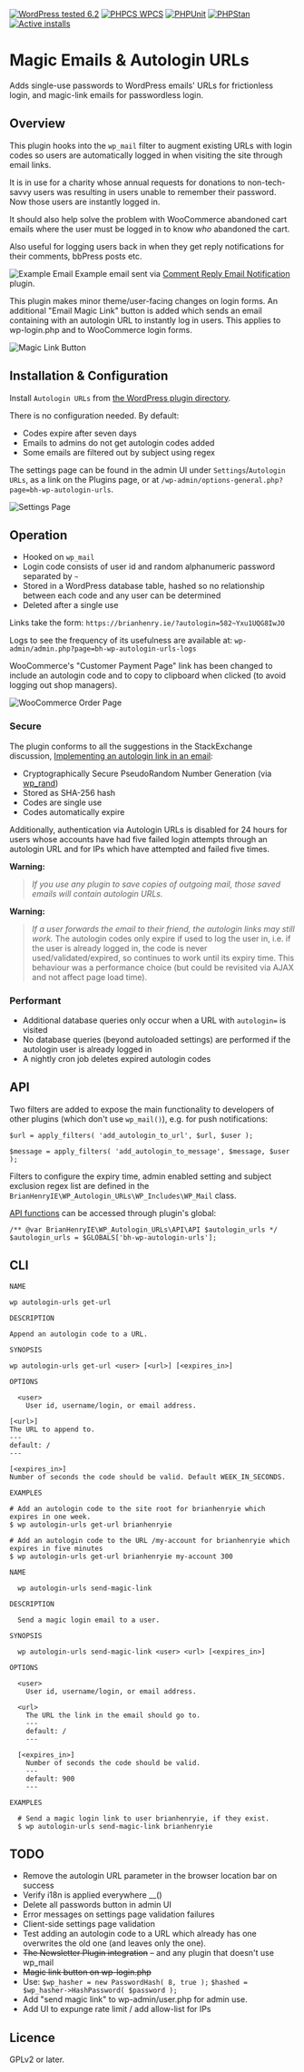 [![WordPress tested 6.2](https://img.shields.io/badge/WordPress-v6.2%20tested-0073aa.svg)](https://wordpress.org/plugins/bh-wp-autologin-urls) [![PHPCS WPCS](https://img.shields.io/badge/PHPCS-WordPress%20Coding%20Standards-8892BF.svg)](https://github.com/WordPress-Coding-Standards/WordPress-Coding-Standards) [![PHPUnit ](.github/coverage.svg)](https://brianhenryie.github.io/bh-wp-autologin-urls/) [![PHPStan ](https://img.shields.io/badge/PHPStan-Level%208-2a5ea7.svg)](https://github.com/szepeviktor/phpstan-wordpress) [![Active installs](https://img.shields.io/badge/Active%20Installs-30%2B-ffb900.svg)](https://wordpress.org/plugins/bh-wp-autologin-urls/advanced/)

# Magic Emails & Autologin URLs

Adds single-use passwords to WordPress emails' URLs for frictionless login, and magic-link emails for passwordless login. 

## Overview

This plugin hooks into the `wp_mail` filter to augment existing URLs with login codes so users are automatically logged in when visiting the site through email links.

It is in use for a charity whose annual requests for donations to non-tech-savvy users was resulting in users unable to remember their password. Now those users are instantly logged in.

It should also help solve the problem with WooCommerce abandoned cart emails where the user must be logged in to know _who_ abandoned the cart.

Also useful for logging users back in when they get reply notifications for their comments, bbPress posts etc.


![Example Email](./.wordpress-org/screenshot-1.png "BH WP Autologin URLs example email screenshot")
Example email sent via [Comment Reply Email Notification](https://wordpress.org/plugins/comment-reply-email-notification/) plugin.

This plugin makes minor theme/user-facing changes on login forms. An additional "Email Magic Link" button is added which sends an email containing with an autologin URL to instantly log in users. This applies to wp-login.php and to WooCommerce login forms.

![Magic Link Button](./.wordpress-org/wp-login-magic-link-sent.png "Additional Email Magic Link button added to wp-login.php")

## Installation & Configuration

Install `Autologin URLs` from [the WordPress plugin directory](https://wordpress.org/plugins/bh-wp-autologin-urls).

There is no configuration needed. By default:

* Codes expire after seven days
* Emails to admins do not get autologin codes added
* Some emails are filtered out by subject using regex

The settings page can be found in the admin UI under `Settings`/`Autologin URLs`, as a link on the Plugins page, or at `/wp-admin/options-general.php?page=bh-wp-autologin-urls`.

![Settings Page](./.wordpress-org/screenshot-2.png "BH WP Autologin URLs Settings Page screenshot")

## Operation

* Hooked on `wp_mail`
* Login code consists of user id and random alphanumeric password separated by `~`
* Stored in a WordPress database table, hashed so no relationship between each code and any user can be determined
* Deleted after a single use

Links take the form: `https://brianhenry.ie/?autologin=582~Yxu1UQG8IwJO`

Logs to see the frequency of its usefulness are available at: `wp-admin/admin.php?page=bh-wp-autologin-urls-logs`

WooCommerce's "Customer Payment Page" link has been changed to include an autologin code and to copy to clipboard when clicked (to avoid logging out shop managers).

![WooCommerce Order Page](./.wordpress-org/screenshot-3.gif "BH WP Autologin URLs WooCommerce Order Page screenshot")

### Secure

The plugin conforms to all the suggestions in the StackExchange discussion, [Implementing an autologin link in an email](https://security.stackexchange.com/questions/129846/implementing-an-autologin-link-in-an-email):

* Cryptographically Secure PseudoRandom Number Generation (via [wp_rand](https://core.trac.wordpress.org/ticket/28633))
* Stored as SHA-256 hash
* Codes are single use
* Codes automatically expire

Additionally, authentication via Autologin URLs is disabled for 24 hours for users whose accounts have had five failed login attempts through an autologin URL and for IPs which have attempted and failed five times.

**Warning:** 

> *If you use any plugin to save copies of outgoing mail, those saved emails will contain autologin URLs.*

**Warning:**

> *If a user forwards the email to their friend, the autologin links may still work.* The autologin codes only expire if used to log the user in, i.e. if the user is already logged in, the code is never used/validated/expired, so continues to work until its expiry time. This behaviour was a performance choice (but could be revisited via AJAX and not affect page load time). 

### Performant

* Additional database queries only occur when a URL with `autologin=` is visited
* No database queries (beyond autoloaded settings) are performed if the autologin user is already logged in
* A nightly cron job deletes expired autologin codes

## API

Two filters are added to expose the main functionality to developers of other plugins (which don't use `wp_mail()`), e.g. for push notifications:

```
$url = apply_filters( 'add_autologin_to_url', $url, $user );
```
```
$message = apply_filters( 'add_autologin_to_message', $message, $user );
```

Filters to configure the expiry time, admin enabled setting and subject exclusion regex list are defined in the `BrianHenryIE\WP_Autologin_URLs\WP_Includes\WP_Mail` class.

[API functions](https://github.com/BrianHenryIE/BH-WP-Autologin-URLs/blob/master/src/api/interface-api.php) can be accessed through plugin's global:

```
/** @var BrianHenryIE\WP_Autologin_URLs\API\API $autologin_urls */
$autologin_urls = $GLOBALS['bh-wp-autologin-urls'];
```

## CLI

```
NAME

wp autologin-urls get-url

DESCRIPTION

Append an autologin code to a URL.

SYNOPSIS

wp autologin-urls get-url <user> [<url>] [<expires_in>]

OPTIONS

  <user>
    User id, username/login, or email address.

[<url>]
The URL to append to.
---
default: /
---

[<expires_in>]
Number of seconds the code should be valid. Default WEEK_IN_SECONDS.

EXAMPLES

# Add an autologin code to the site root for brianhenryie which expires in one week.
$ wp autologin-urls get-url brianhenryie

# Add an autologin code to the URL /my-account for brianhenryie which expires in five minutes
$ wp autologin-urls get-url brianhenryie my-account 300
```

```
NAME

  wp autologin-urls send-magic-link

DESCRIPTION

  Send a magic login email to a user.

SYNOPSIS

  wp autologin-urls send-magic-link <user> <url> [<expires_in>]

OPTIONS

  <user>
    User id, username/login, or email address.

  <url>
    The URL the link in the email should go to.
    ---
    default: /
    ---

  [<expires_in>]
    Number of seconds the code should be valid.
    ---
    default: 900
    ---

EXAMPLES

  # Send a magic login link to user brianhenryie, if they exist.
  $ wp autologin-urls send-magic-link brianhenryie
```
## TODO

* Remove the autologin URL parameter in the browser location bar on success
* Verify i18n is applied everywhere __()
* Delete all passwords button in admin UI
* Error messages on settings page validation failures
* Client-side settings page validation
* Test adding an autologin code to a URL which already has one overwrites the old one (and leaves only the one).
* ~~The Newsletter Plugin integration~~ – and any plugin that doesn't use wp_mail
* ~~Magic link button on wp-login.php~~
* Use:
      `$wp_hasher = new PasswordHash( 8, true );`
      `$hashed = $wp_hasher->HashPassword( $password );`
* Add "send magic link" to wp-admin/user.php for admin use.
* Add UI to expunge rate limit / add allow-list for IPs

## Licence

GPLv2 or later.